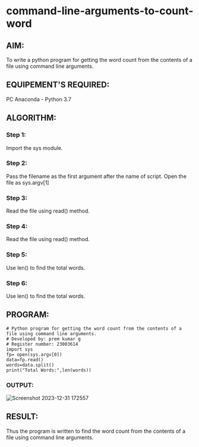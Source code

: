 # command-line-arguments-to-count-word
## AIM:
To write a python program for getting the word count from the contents of a file using command line arguments.
## EQUIPEMENT'S REQUIRED: 
PC
Anaconda - Python 3.7
## ALGORITHM: 
### Step 1:
Import the sys module.
### Step 2: 
Pass the filename as the first argument after the name of script. Open the file as sys.argv[1]
### Step 3: 
Read the file using read() method.
### Step 4:  
Read the file using read() method.
### Step 5: 
Use len() to find the total words.
### Step 6: 
Use len() to find the total words.
## PROGRAM:
```
# Python program for getting the word count from the contents of a file using command line arguments.
# Developed by: prem kumar g
# Register number: 23003614
import sys
fp= open(sys.argv[0])
data=fp.read()
words=data.split()
print("Total Words:",len(words))
```
### OUTPUT:
![Screenshot 2023-12-31 172557](https://github.com/PremkumarG3/command-line-arguments-to-count-word/assets/138955646/ca74b3ae-dfc4-41ad-84b3-df103baf890f)



## RESULT:
Thus the program is written to find the word count from the contents of a file using command line arguments.
